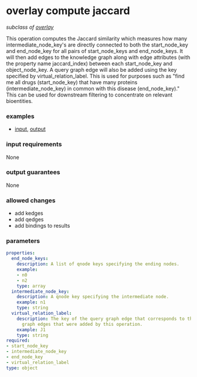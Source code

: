 # overlay compute jaccard

_subclass of [overlay](./overlay.md)_

This operation computes the Jaccard similarity which measures how many intermediate_node_key's are directly connected to both the start_node_key and end_node_key for all pairs of start_node_keys and end_node_keys. It will then add edges to the knowledge graph along with edge attributes (with the property name jaccard_index) between each start_node_key and object_node_key. A query graph edge will also be added using the key specified by virtual_relation_label. This is used for purposes such as "find me all drugs (start_node_key) that have many proteins (intermediate_node_key) in common with this disease (end_node_key)." This can be used for downstream filtering to concentrate on relevant bioentities.

### examples

- [input](../examples/overlay/messages/09_input_jaccard.json), [output](../examples/overlay/messages/10_output_jaccard.json)

### input requirements

None

### output guarantees

None

### allowed changes

- add kedges
- add qedges
- add bindings to results

### parameters

```yaml
properties:
  end_node_keys:
    description: A list of qnode keys specifying the ending nodes.
    example:
    - n0
    - n2
    type: array
  intermediate_node_key:
    description: A qnode key specifying the intermediate node.
    example: n1
    type: string
  virtual_relation_label:
    description: The key of the query graph edge that corresponds to the knowledge
      graph edges that were added by this operation.
    example: J1
    type: string
required:
- start_node_key
- intermediate_node_key
- end_node_key
- virtual_relation_label
type: object
```
